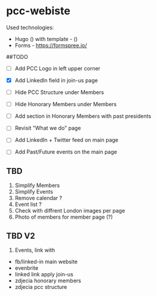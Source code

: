 # pcc-webiste

Used technologies:

- Hugo () with template - ()
- Forms - https://formspree.io/

##TODO

- [ ] Add PCC Logo in left upper corner
- [x] Add LinkedIn field in join-us page
- [ ] Hide PCC Structure under Members
- [ ] Hide Honorary Members under Members
- [ ] Add section in Honorary Members with past presidents
- [ ] Revisit "What we do" page
- [ ] Add LinkedIn + Twitter feed on main page
- [ ] Add Past/Future events on the main page


## TBD

1. Simplify Members
2. Simplify Events
3. Remove calendar ?
4. Event list ?
5. Check with diffrent London images per page
6. Photo of members for member page (?)

## TBD V2

1. Events, link with

- fb/linked-in main website
- evenbrite
- linked link apply join-us
- zdjecia honorary members
- zdjecia pcc structure